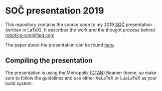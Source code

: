 # SOČ presentation 2019
This repository contains the source code to my 2019 [SOČ](http://www.soc.cz/) presentation (written in LaTeX). It describes the work and the thought process behind [robotics-simplified.com](http://robotics-simplified.com/).

The paper about the presentation can be found [here](https://github.com/xiaoxiae/soc-paper-2019).


## Compiling the presentation
The presentation is using the Metropolis ([CTAN](https://www.ctan.org/pkg/beamertheme-metropolis)) Beamer theme, so make sure to follow the guidelines and use either XeLaTeX or LuaLaTeX as your build system.
